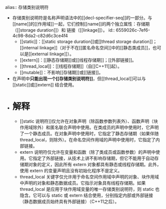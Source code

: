 alias:: 存储类别说明符

- 存储类别说明符是名称声明语法中的[[decl-specifier-seq]]的一部分。与[[name]]的[[作用域]]一起，它们控制[[name]]的两个独立属性：存储期（[[storage duration]]）和 链接（[[linkage]]）。
  id:: 6559026c-7ef6-4c98-8da2-c82d6c3ce4f4
	- [[static]]：[[static storage duration]]或[[thread storage duration]]；[[internal linkage]]（对于不在[[匿名命名空间]]中的[[静态类成员]]，也可以是[[external linkage]]）。
	- [[extern]]：[[静态存储期]]或[[线程存储期]]；[[外部链接]]。
	- [[thread_local]]：[[线程存储期]]（自[[C++11]]起）。
	- [[mutable]]：不影响[[存储期]]或[[链接]]。
- 在声明中**只能出现一个[[存储类别说明符]]**，但[[thread_local]]可以与 [[static]]或[[extern]] 结合使用。
- # 解释
	- [[static 说明符]]仅允许在对象声明（除函数参数列表外）、函数声明（块作用域除外）和匿名联合声明中使用。在类成员的声明中使用时，它声明了一个静态成员。在对象声明中使用时，它指定了静态存储期（如果伴随 thread_local，则除外）。在命名空间作用域的声明中使用时，它指定了内部链接。
	- extern 说明符仅允许在变量和函数（除了类成员或函数参数）的声明中使用。它指定了外部链接，从技术上讲不影响存储期，但它不能用于自动存储期对象的定义，因此所有 extern 对象都具有静态或线程存储期。此外，使用 extern 的变量声明且没有初始化程序不是定义。
	- thread_local 关键字仅允许用于命名空间作用域中声明的对象、块作用域中声明的对象和静态数据成员。它指示对象具有线程存储期。如果 thread_local 是应用于块作用域变量的唯一存储类别说明符，则 static 也隐含。它可以与 static 或 extern 结合使用，分别指定内部或外部链接（静态数据成员始终具有外部链接）（C++11之后）。